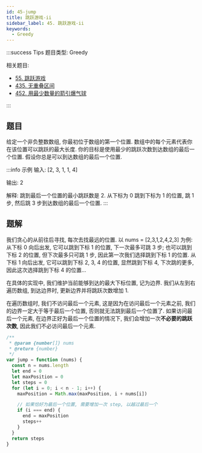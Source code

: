 ```yaml
---
id: 45-jump
title: 跳跃游戏-ii
sidebar_label: 45. 跳跃游戏-ii
keywords:
  - Greedy
---
```


:::success Tips
题目类型: Greedy

相关题目:

- [55. 跳跃游戏](/leetcode/medium/55-can-jump)
- [435. 无重叠区间](/leetcode/medium/435-erase-overlap-intervals)
- [452. 用最少数量的箭引爆气球](/leetcode/medium/452-find-min-arrow-shots)

:::

## 题目

给定一个非负整数数组, 你最初位于数组的第一个位置. 数组中的每个元素代表你在该位置可以跳跃的最大长度. 你的目标是使用最少的跳跃次数到达数组的最后一个位置. 假设你总是可以到达数组的最后一个位置.

:::info 示例
输入: [2, 3, 1, 1, 4]

输出: 2

解释: 跳到最后一个位置的最小跳跃数是 2. 从下标为 0 跳到下标为 1 的位置, 跳 1 步, 然后跳 3 步到达数组的最后一个位置.
:::

## 题解

我们贪心的从前往后寻找, 每次去找最远的位置. 以 nums = [2,3,1,2,4,2,3] 为例: 从下标 0 向后出发, 它可以跳到下标 1 的位置, 下一次最多可跳 3 步; 也可以跳到下标 2 的位置, 但下次最多只可跳 1 步, 因此第一次我们选择跳到下标 1 的位置. 从下标 1 向后出发, 它可以跳到下标 2, 3, 4 的位置, 显然跳到下标 4, 下次跳的更多, 因此这次选择跳到下标 4 的位置...

在具体的实现中, 我们维护当前能够到达的最大下标位置, 记为边界. 我们从左到右遍历数组, 到达边界时, 更新边界并将跳跃次数增加 1.

在遍历数组时, 我们不访问最后一个元素, 这是因为在访问最后一个元素之前, 我们的边界一定大于等于最后一个位置, 否则就无法跳到最后一个位置了. 如果访问最后一个元素, 在边界正好为最后一个位置的情况下, 我们会增加一次**不必要的跳跃次数**, 因此我们不必访问最后一个元素.

```ts
/**
 * @param {number[]} nums
 * @return {number}
 */
var jump = function (nums) {
  const n = nums.length
  let end = 0
  let maxPosition = 0
  let steps = 0
  for (let i = 0; i < n - 1; i++) {
    maxPosition = Math.max(maxPosition, i + nums[i])

    // 如果恰好为最后一个位置, 需要增加一次 step, 以越过最后一个
    if (i === end) {
      end = maxPosition
      steps++
    }
  }
  return steps
}
```
